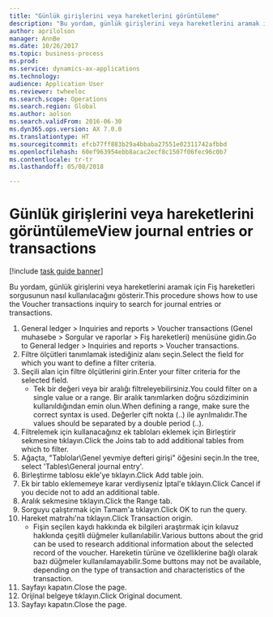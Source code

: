 ```yaml
--- 
title: "Günlük girişlerini veya hareketlerini görüntüleme"
description: "Bu yordam, günlük girişlerini veya hareketlerini aramak için Fiş hareketleri sorgusunun nasıl kullanılacağını gösterir."
author: aprilolson
manager: AnnBe
ms.date: 10/26/2017
ms.topic: business-process
ms.prod: 
ms.service: dynamics-ax-applications
ms.technology: 
audience: Application User
ms.reviewer: twheeloc
ms.search.scope: Operations
ms.search.region: Global
ms.author: aolson
ms.search.validFrom: 2016-06-30
ms.dyn365.ops.version: AX 7.0.0
ms.translationtype: HT
ms.sourcegitcommit: efcb77ff883b29a4bbaba27551e02311742afbbd
ms.openlocfilehash: 60ef963954ebb8acac2ecf8c1507f06fec96c0b7
ms.contentlocale: tr-tr
ms.lasthandoff: 05/08/2018

---
```

# <a name="view-journal-entries-or-transactions"></a><span data-ttu-id="5008c-103">Günlük girişlerini veya hareketlerini görüntüleme</span><span class="sxs-lookup"><span data-stu-id="5008c-103">View journal entries or transactions</span></span>

[!include [task guide banner](../../includes/task-guide-banner.md)]

<span data-ttu-id="5008c-104">Bu yordam, günlük girişlerini veya hareketlerini aramak için Fiş hareketleri sorgusunun nasıl kullanılacağını gösterir.</span><span class="sxs-lookup"><span data-stu-id="5008c-104">This procedure shows how to use the Voucher transactions inquiry to search for journal entries or transactions.</span></span>

1. <span data-ttu-id="5008c-105">General ledger > Inquiries and reports > Voucher transactions (Genel muhasebe > Sorgular ve raporlar > Fiş hareketleri) menüsüne gidin.</span><span class="sxs-lookup"><span data-stu-id="5008c-105">Go to General ledger > Inquiries and reports > Voucher transactions.</span></span>
2. <span data-ttu-id="5008c-106">Filtre ölçütleri tanımlamak istediğiniz alanı seçin.</span><span class="sxs-lookup"><span data-stu-id="5008c-106">Select the field for which you want to define a filter criteria.</span></span>
3. <span data-ttu-id="5008c-107">Seçili alan için filtre ölçütlerini girin.</span><span class="sxs-lookup"><span data-stu-id="5008c-107">Enter your filter criteria for the selected field.</span></span>
    * <span data-ttu-id="5008c-108">Tek bir değeri veya bir aralığı filtreleyebilirsiniz.</span><span class="sxs-lookup"><span data-stu-id="5008c-108">You could filter on a single value or a range.</span></span> <span data-ttu-id="5008c-109">Bir aralık tanımlarken doğru sözdiziminin kullanıldığından emin olun.</span><span class="sxs-lookup"><span data-stu-id="5008c-109">When defining a range, make sure the correct syntax is used.</span></span> <span data-ttu-id="5008c-110">Değerler çift nokta (..) ile ayrılmalıdır.</span><span class="sxs-lookup"><span data-stu-id="5008c-110">The values should be separated by a double period (..).</span></span>  
4. <span data-ttu-id="5008c-111">Filtrelemek için kullanacağınız ek tabloları eklemek için Birleştirir sekmesine tıklayın.</span><span class="sxs-lookup"><span data-stu-id="5008c-111">Click the Joins tab to add additional tables from which to filter.</span></span>
5. <span data-ttu-id="5008c-112">Ağaçta, "Tablolar\Genel yevmiye defteri girişi" öğesini seçin.</span><span class="sxs-lookup"><span data-stu-id="5008c-112">In the tree, select 'Tables\General journal entry'.</span></span>
6. <span data-ttu-id="5008c-113">Birleştirme tablosu ekle'ye tıklayın.</span><span class="sxs-lookup"><span data-stu-id="5008c-113">Click Add table join.</span></span>
7. <span data-ttu-id="5008c-114">Ek bir tablo eklememeye karar verdiyseniz İptal'e tıklayın.</span><span class="sxs-lookup"><span data-stu-id="5008c-114">Click Cancel if you decide not to add an additional table.</span></span>
8. <span data-ttu-id="5008c-115">Aralık sekmesine tıklayın.</span><span class="sxs-lookup"><span data-stu-id="5008c-115">Click the Range tab.</span></span>
9. <span data-ttu-id="5008c-116">Sorguyu çalıştırmak için Tamam'a tıklayın.</span><span class="sxs-lookup"><span data-stu-id="5008c-116">Click OK to run the query.</span></span>
10. <span data-ttu-id="5008c-117">Hareket matrahı'na tıklayın.</span><span class="sxs-lookup"><span data-stu-id="5008c-117">Click Transaction origin.</span></span>
    * <span data-ttu-id="5008c-118">Fişin seçilen kaydı hakkında ek bilgileri araştırmak için kılavuz hakkında çeşitli düğmeler kullanılabilir.</span><span class="sxs-lookup"><span data-stu-id="5008c-118">Various buttons about the grid can be used to research additional information about the selected record of the voucher.</span></span> <span data-ttu-id="5008c-119">Hareketin türüne ve özelliklerine bağlı olarak bazı düğmeler kullanılamayabilir.</span><span class="sxs-lookup"><span data-stu-id="5008c-119">Some buttons may not be available, depending on the type of transaction and characteristics of the transaction.</span></span>  
11. <span data-ttu-id="5008c-120">Sayfayı kapatın.</span><span class="sxs-lookup"><span data-stu-id="5008c-120">Close the page.</span></span>
12. <span data-ttu-id="5008c-121">Orijinal belgeye tıklayın.</span><span class="sxs-lookup"><span data-stu-id="5008c-121">Click Original document.</span></span>
13. <span data-ttu-id="5008c-122">Sayfayı kapatın.</span><span class="sxs-lookup"><span data-stu-id="5008c-122">Close the page.</span></span>


